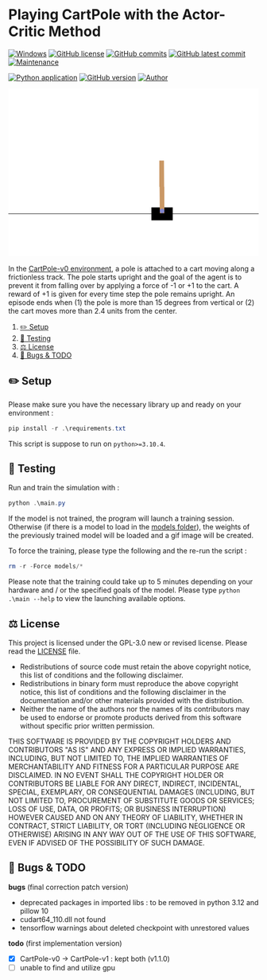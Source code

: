 # Playing CartPole with the Actor-Critic Method

<!-- [![Linux](https://svgshare.com/i/Zhy.svg)](https://docs.microsoft.com/en-us/windows/wsl/tutorials/gui-apps) -->

[![Windows](https://svgshare.com/i/ZhY.svg)](https://svgshare.com/i/ZhY.svg)
[![GitHub license](https://img.shields.io/github/license/ThomasByr/RL-CartPole)](https://github.com/ThomasByr/RL-CartPole/blob/master/LICENSE)
[![GitHub commits](https://badgen.net/github/commits/ThomasByr/RL-CartPole)](https://GitHub.com/ThomasByr/RL-CartPole/commit/)
[![GitHub latest commit](https://badgen.net/github/last-commit/ThomasByr/RL-CartPole)](https://gitHub.com/ThomasByr/RL-CartPole/commit/)
[![Maintenance](https://img.shields.io/badge/maintained%3F-yes-green.svg)](https://GitHub.com/ThomasByr/RL-CartPole/graphs/commit-activity)

[![Python application](https://github.com/ThomasByr/RL-CartPole/actions/workflows/code.yml/badge.svg)](https://github.com/ThomasByr/RL-CartPole/actions/workflows/code.yml)
[![GitHub version](https://badge.fury.io/gh/ThomasByr%2FRL-CartPole.svg)](https://github.com/ThomasByr/RL-CartPole)
[![Author](https://img.shields.io/badge/author-@ThomasByr-blue)](https://github.com/ThomasByr)

![cartpole simulation gif](out/cartpole-v1.gif)

In the [CartPole-v0 environment](https://www.gymlibrary.ml/environments/classic_control/cart_pole/), a pole is attached to a cart moving along a frictionless track. The pole starts upright and the goal of the agent is to prevent it from falling over by applying a force of -1 or +1 to the cart. A reward of +1 is given for every time step the pole remains upright. An episode ends when (1) the pole is more than 15 degrees from vertical or (2) the cart moves more than 2.4 units from the center.

1. [✏️ Setup](#️-setup)
2. [🧪 Testing](#-testing)
3. [⚖️ License](#️-license)
4. [🐛 Bugs & TODO](#-bugs--todo)

## ✏️ Setup

Please make sure you have the necessary library up and ready on your environment :

```ps1
pip install -r .\requirements.txt
```

This script is suppose to run on `python>=3.10.4`.

## 🧪 Testing

Run and train the simulation with :

```ps1
python .\main.py
```

If the model is not trained, the program will launch a training session. Otherwise (if there is a model to load in the [models folder](models/)), the weights of the previously trained model will be loaded and a gif image will be created.

To force the training, please type the following and the re-run the script :

```ps1
rm -r -Force models/*
```

Please note that the training could take up to 5 minutes depending on your hardware and / or the specified goals of the model. Please type `python .\main --help` to view the launching available options.

## ⚖️ License

This project is licensed under the GPL-3.0 new or revised license. Please read the [LICENSE](LICENSE) file.

- Redistributions of source code must retain the above copyright notice, this list of conditions and the following disclaimer.
- Redistributions in binary form must reproduce the above copyright notice, this list of conditions and the following disclaimer in the documentation and/or other materials provided with the distribution.
- Neither the name of the authors nor the names of its contributors may be used to endorse or promote products derived from this software without specific prior written permission.

THIS SOFTWARE IS PROVIDED BY THE COPYRIGHT HOLDERS AND CONTRIBUTORS "AS IS" AND ANY EXPRESS OR IMPLIED WARRANTIES, INCLUDING, BUT NOT LIMITED TO, THE IMPLIED WARRANTIES OF MERCHANTABILITY AND FITNESS FOR A PARTICULAR PURPOSE ARE DISCLAIMED. IN NO EVENT SHALL THE COPYRIGHT HOLDER OR CONTRIBUTORS BE LIABLE FOR ANY DIRECT, INDIRECT, INCIDENTAL, SPECIAL, EXEMPLARY, OR CONSEQUENTIAL DAMAGES (INCLUDING, BUT NOT LIMITED TO, PROCUREMENT OF SUBSTITUTE GOODS OR SERVICES; LOSS OF USE, DATA, OR PROFITS; OR BUSINESS INTERRUPTION) HOWEVER CAUSED AND ON ANY THEORY OF LIABILITY, WHETHER IN CONTRACT, STRICT LIABILITY, OR TORT (INCLUDING NEGLIGENCE OR OTHERWISE) ARISING IN ANY WAY OUT OF THE USE OF THIS SOFTWARE, EVEN IF ADVISED OF THE POSSIBILITY OF SUCH DAMAGE.

## 🐛 Bugs & TODO

**bugs** (final correction patch version)

- deprecated packages in imported libs : to be removed in python 3.12 and pillow 10
- cudart64_110.dll not found
- tensorflow warnings about deleted checkpoint with unrestored values

**todo** (first implementation version)

- [x] CartPole-v0 -> CartPole-v1 : kept both (v1.1.0)
- [ ] unable to find and utilize gpu

